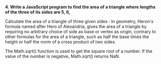 **4. Write a JavaScript program to find the area of a triangle where lengths of the three of its sides are 5, 6,**

Calculate the area of a triangle of three given sides :
In geometry, Heron's formula named after Hero of Alexandria, gives the area of a triangle by requiring no arbitrary choice of side as base or vertex as origin, contrary to other formulas for the area of a triangle, such as half the base times the height or half the norm of a cross product of two sides.

The Math.sqrt() function is used to get the square root of a number. If the value of the number is negative, Math.sqrt() returns NaN.



